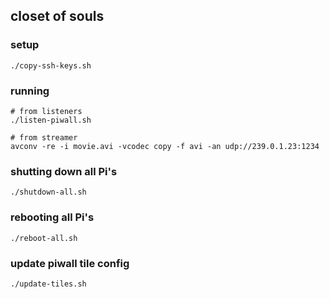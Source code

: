 ## closet of souls

### setup

`./copy-ssh-keys.sh`

### running

```
# from listeners
./listen-piwall.sh

# from streamer
avconv -re -i movie.avi -vcodec copy -f avi -an udp://239.0.1.23:1234
```

### shutting down all Pi's

```
./shutdown-all.sh
```

### rebooting all Pi's

```
./reboot-all.sh
```

### update piwall tile config

```
./update-tiles.sh
```
